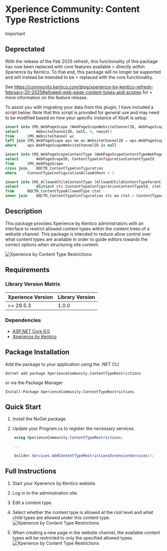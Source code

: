 # Xperience Community: Content Type Restrictions

> [!IMPORTANT]
> ## Deprectated
> 
> With the release of the Feb 2025 refresh, this functionality of this package has now been replaced with core features available > directly within Xperience by Kentico. To that end, this package will no longer be supported and will instead be intended to be > replaced with the core functionality.
> 
> See https://community.kentico.com/blog/xperience-by-kentico-refresh-february-20-2025#allowed-web-page-content-types-and-scopes for > more information on the feature release.
> 
> To assist you with migrating your data from this plugin, I have included a script below. Note that this script is provided for general use and may need to be modified based on how your specific instance of XbyK is setup.
> 
> ```sql
> insert into CMS_WebPageScope (WebPageScopeWebsiteChannelID, WebPageScopeWebPageItemID, > WebPageScopeIncludeChildren, WebPageScopeGUID)
> select		WebsiteChannelID, null, 0, newid()
> from		CMS_WebsiteChannel wc
> left join	CMS_WebPageScope wps on wc.WebsiteChannelID = wps.WebPageScopeWebsiteChannelID
> where		wps.WebPageScopeWebsiteChannelID is null
> 
> insert into CMS_WebPageScopeContentType (WebPageScopeContentTypeWebPageScopeID, > WebPageScopeContentTypeContentTypeID)
> select		WebPageScopeID, ContentTypeConfigurationContentTypeId
> from		CMS_WebPageScope
> cross join	BQCTR_ContentTypeConfiguration 
> where		ContentTypeConfigurationAllowAtRoot = 1
> 
> insert into CMS_AllowedChildContentType (AllowedChildContentTypeParentID, > AllowedChildContentTypeChildID)
> select		distinct ctc.ContentTypeConfigurationContentTypeId, ctat.> ContentTypeAllowedTypeContentTypeId
> from		BQCTR_ContentTypeAllowedType ctat
> inner join	BQCTR_ContentTypeConfiguration ctc on ctat.> ContentTypeAllowedTypeContentTypeConfigurationId = ctc.ContentTypeConfigurationId
> ```


## Description

This package provides Xperience by Kentico administrators with an interface to restrict allowed content types within the content trees of a website channel. This package is intended to reduce allow control over what content types are available in order to guide editors towards the correct options when structuring site content.

![Xperience by Content Type Restrictions](https://raw.githubusercontent.com/benquinlan-07/xperience-community-content-type-restrictions/refs/heads/main/images/content-type-restrictions-edit.jpeg)

## Requirements

### Library Version Matrix

| Xperience Version | Library Version |
| ----------------- | --------------- |
| >= 29.5.3         | 1.0.0           |

### Dependencies

- [ASP.NET Core 6.0](https://dotnet.microsoft.com/en-us/download)
- [Xperience by Kentico](https://docs.kentico.com)

## Package Installation

Add the package to your application using the .NET CLI

```
dotnet add package XperienceCommunity.ContentTypeRestrictions
```

or via the Package Manager

```
Install-Package XperienceCommunity.ContentTypeRestrictions
```

## Quick Start

1. Install the NuGet package.

1. Update your Program.cs to register the necessary services.

```csharp
    using XperienceCommunity.ContentTypeRestrictions;

    ...

    builder.Services.AddContentTypeRestrictionsExtensionServices();
```

## Full Instructions

1. Start your Xperience by Kentico website.

1. Log in to the administration site.

1. Edit a content type.

1. Select whether the content type is allowed at the root level and what child types are allowed under this content type.
![Xperience by Content Type Restrictions](https://raw.githubusercontent.com/benquinlan-07/xperience-community-content-type-restrictions/refs/heads/main/images/content-type-restrictions-edit.jpeg)

1. When creating a new page in the website channel, the available content types will be restricted to only the specified allowed types.
![Xperience by Content Type Restrictions](https://raw.githubusercontent.com/benquinlan-07/xperience-community-content-type-restrictions/refs/heads/main/images/content-type-restrictions-add-page.jpeg)
